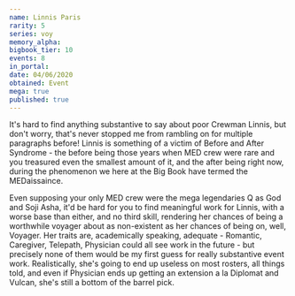 ```yaml
---
name: Linnis Paris
rarity: 5
series: voy
memory_alpha:
bigbook_tier: 10
events: 8
in_portal:
date: 04/06/2020
obtained: Event
mega: true
published: true
---
```


It's hard to find anything substantive to say about poor Crewman Linnis, but don't worry, that's never stopped me from rambling on for multiple paragraphs before! Linnis is something of a victim of Before and After Syndrome - the before being those years when MED crew were rare and you treasured even the smallest amount of it, and the after being right now, during the phenomenon we here at the Big Book have termed the MEDaissaince.

Even supposing your only MED crew were the mega legendaries Q as God and Soji Asha, it'd be hard for you to find meaningful work for Linnis, with a worse base than either, and no third skill, rendering her chances of being a worthwhile voyager about as non-existent as her chances of being on, well, Voyager. Her traits are, academically speaking, adequate - Romantic, Caregiver, Telepath, Physician could all see work in the future - but precisely none of them would be my first guess for really substantive event work. Realistically, she's going to end up useless on most rosters, all things told, and even if Physician ends up getting an extension a la Diplomat and Vulcan, she's still a bottom of the barrel pick.
